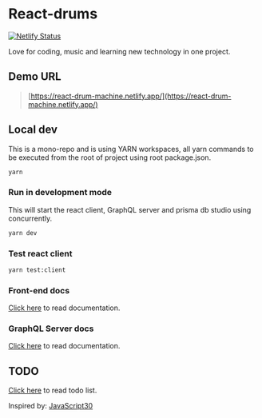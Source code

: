 # React-drums

[![Netlify Status](https://api.netlify.com/api/v1/badges/b1e813fa-c4ab-404f-b0a2-002f87f6e8bd/deploy-status)](https://app.netlify.com/sites/react-drum-machine/deploys)

Love for coding, music and learning new technology in one project.

## Demo URL

> [https://react-drum-machine.netlify.app/](https://react-drum-machine.netlify.app/)

## Local dev

This is a mono-repo and is using YARN workspaces, all yarn commands to be executed from the root of project using root package.json.

```bash
yarn 
```

### Run in development mode

This will start the react client, GraphQL server and prisma db studio using concurrently.

```bash
yarn dev 
```

### Test react client

```bash
yarn test:client
```

### Front-end docs

[Click here](./client/README.md) to read documentation.

### GraphQL Server docs

[Click here](./server/README.md) to read documentation.

## TODO

[Click here](./todo.md) to read todo list.

Inspired by: [JavaScript30](https://javascript30.com/)
